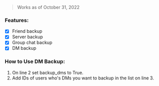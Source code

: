 > Works as of October 31, 2022

### Features:
- [x] Friend backup
- [x] Server backup
- [x] Group chat backup
- [x] DM backup

### How to Use DM Backup:
1. On line 2 set backup_dms to True.
2. Add IDs of users who's DMs you want to backup in the list on line 3.
